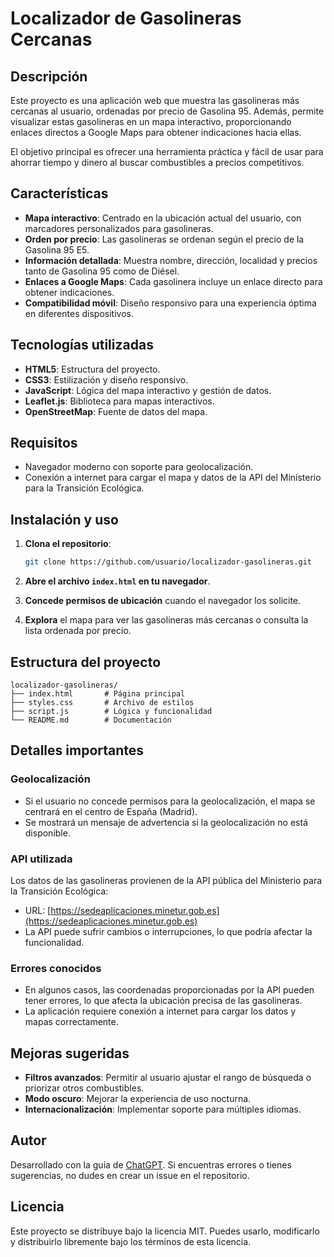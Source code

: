 # Localizador de Gasolineras Cercanas

## Descripción
Este proyecto es una aplicación web que muestra las gasolineras más cercanas al usuario, ordenadas por precio de Gasolina 95. Además, permite visualizar estas gasolineras en un mapa interactivo, proporcionando enlaces directos a Google Maps para obtener indicaciones hacia ellas.

El objetivo principal es ofrecer una herramienta práctica y fácil de usar para ahorrar tiempo y dinero al buscar combustibles a precios competitivos.

## Características
- **Mapa interactivo**: Centrado en la ubicación actual del usuario, con marcadores personalizados para gasolineras.
- **Orden por precio**: Las gasolineras se ordenan según el precio de la Gasolina 95 E5.
- **Información detallada**: Muestra nombre, dirección, localidad y precios tanto de Gasolina 95 como de Diésel.
- **Enlaces a Google Maps**: Cada gasolinera incluye un enlace directo para obtener indicaciones.
- **Compatibilidad móvil**: Diseño responsivo para una experiencia óptima en diferentes dispositivos.

## Tecnologías utilizadas
- **HTML5**: Estructura del proyecto.
- **CSS3**: Estilización y diseño responsivo.
- **JavaScript**: Lógica del mapa interactivo y gestión de datos.
- **Leaflet.js**: Biblioteca para mapas interactivos.
- **OpenStreetMap**: Fuente de datos del mapa.

## Requisitos
- Navegador moderno con soporte para geolocalización.
- Conexión a internet para cargar el mapa y datos de la API del Ministerio para la Transición Ecológica.

## Instalación y uso
1. **Clona el repositorio**:
   ```bash
   git clone https://github.com/usuario/localizador-gasolineras.git
   ```

2. **Abre el archivo `index.html` en tu navegador**.

3. **Concede permisos de ubicación** cuando el navegador los solicite.

4. **Explora** el mapa para ver las gasolineras más cercanas o consulta la lista ordenada por precio.

## Estructura del proyecto
```
localizador-gasolineras/
├── index.html       # Página principal
├── styles.css       # Archivo de estilos
├── script.js        # Lógica y funcionalidad
└── README.md        # Documentación
```

## Detalles importantes
### **Geolocalización**
- Si el usuario no concede permisos para la geolocalización, el mapa se centrará en el centro de España (Madrid).
- Se mostrará un mensaje de advertencia si la geolocalización no está disponible.

### **API utilizada**
Los datos de las gasolineras provienen de la API pública del Ministerio para la Transición Ecológica:
- URL: [https://sedeaplicaciones.minetur.gob.es](https://sedeaplicaciones.minetur.gob.es)
- La API puede sufrir cambios o interrupciones, lo que podría afectar la funcionalidad.

### **Errores conocidos**
- En algunos casos, las coordenadas proporcionadas por la API pueden tener errores, lo que afecta la ubicación precisa de las gasolineras.
- La aplicación requiere conexión a internet para cargar los datos y mapas correctamente.

## Mejoras sugeridas
- **Filtros avanzados**: Permitir al usuario ajustar el rango de búsqueda o priorizar otros combustibles.
- **Modo oscuro**: Mejorar la experiencia de uso nocturna.
- **Internacionalización**: Implementar soporte para múltiples idiomas.

## Autor
Desarrollado con la guía de [ChatGPT](https://openai.com/chatgpt). Si encuentras errores o tienes sugerencias, no dudes en crear un issue en el repositorio.

## Licencia
Este proyecto se distribuye bajo la licencia MIT. Puedes usarlo, modificarlo y distribuirlo libremente bajo los términos de esta licencia.
